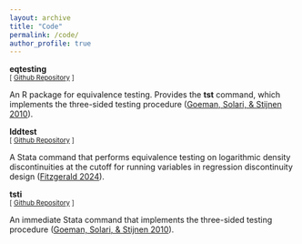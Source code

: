 ```yaml
---
layout: archive
title: "Code"
permalink: /code/
author_profile: true
---
```


**eqtesting** <br/>
<small>[ [Github Repository](https://github.com/jack-fitzgerald/eqtesting) ] </small>

An R package for equivalence testing. Provides the <b>tst</b> command, which implements the three-sided testing procedure ([Goeman, Solari, & Stijnen 2010](https://doi.org/10.1002/sim.4002)).

**lddtest** <br/>
<small>[ [Github Repository](https://github.com/jack-fitzgerald/lddtest) ] </small>

A Stata command that performs equivalence testing on logarithmic density discontinuities at the cutoff for running variables in regression discontinuity design ([Fitzgerald 2024](https://jack-fitzgerald.github.io/files/RDD_Equivalence.pdf)).

**tsti** <br/>
<small>[ [Github Repository](https://github.com/jack-fitzgerald/tsti) ] </small>

An immediate Stata command that implements the three-sided testing procedure ([Goeman, Solari, & Stijnen 2010](https://doi.org/10.1002/sim.4002)).
